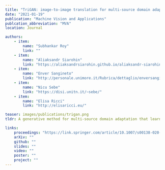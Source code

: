 ```yaml
---
title: "TriGAN: image-to-image translation for multi-source domain adaptation"
date: "2021-01-19"
publication: "Machine Vision and Applications"
publcation_abbreviation: "MVA"
location: Journal

authors:
    - item: 
        name: "Subhankar Roy"
        link: ""
    - item: 
        name: "Aliaksandr Siarohin"
        link: "https://aliaksandrsiarohin.github.io/aliaksandr-siarohin-website/"
    - item: 
        name: "Enver Sangineto"
        link: "http://personale.unimore.it/Rubrica/dettaglio/enversangineto"
    - item:
        name: "Nicu Sebe"
        link: "https://disi.unitn.it/~sebe/"
    - item: 
        name: "Elisa Ricci"
        link: "http://elisaricci.eu/"

teaser: images/publications/trigan.png
tldr: A generative method for multi-source domain adaptation that learns an universal generator for stylizing the images of any labelled source domain to appear like the target domain. Whitening and Coloring transformations are used in TriGAN's universal generator.

links:
    proceedings: "https://link.springer.com/article/10.1007/s00138-020-01164-4"
    arXiv: ""
    github: ""
    slides: ""
    video: ""
    poster: ""
    project: ""
---
```

